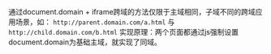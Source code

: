 通过document.domain + iframe跨域的方法仅限于主域相同，子域不同的跨域应用场景，如：
`http://parent.domain.com/a.html`
与
`http://child.domain.com/b.html`
实现原理：两个页面都通过js强制设置document.domain为基础主域，就实现了同域。
